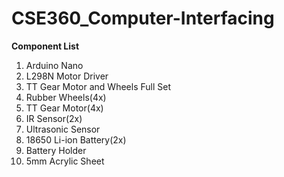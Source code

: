 # CSE360_Computer-Interfacing
**Component List**
1) Arduino Nano 
2) L298N Motor Driver
3) TT Gear Motor and Wheels Full Set
4) Rubber Wheels(4x)
5) TT Gear Motor(4x)
6) IR Sensor(2x)
7) Ultrasonic Sensor
8) 18650 Li-ion Battery(2x)
9) Battery Holder
9) 5mm Acrylic Sheet
